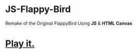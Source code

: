 # JS-Flappy-Bird
Remake of the Original FlappyBird Using **JS** &amp; **HTML Canvas** 
# [Play it.](https://shushant0657.github.io/happyWalaBthday//index.html)
